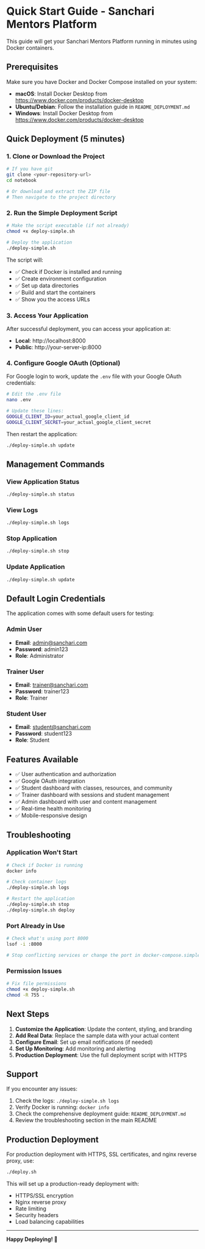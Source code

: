 # Quick Start Guide - Sanchari Mentors Platform

This guide will get your Sanchari Mentors Platform running in minutes using Docker containers.

## Prerequisites

Make sure you have Docker and Docker Compose installed on your system:

- **macOS**: Install Docker Desktop from https://www.docker.com/products/docker-desktop
- **Ubuntu/Debian**: Follow the installation guide in `README_DEPLOYMENT.md`
- **Windows**: Install Docker Desktop from https://www.docker.com/products/docker-desktop

## Quick Deployment (5 minutes)

### 1. Clone or Download the Project

```bash
# If you have git
git clone <your-repository-url>
cd notebook

# Or download and extract the ZIP file
# Then navigate to the project directory
```

### 2. Run the Simple Deployment Script

```bash
# Make the script executable (if not already)
chmod +x deploy-simple.sh

# Deploy the application
./deploy-simple.sh
```

The script will:
- ✅ Check if Docker is installed and running
- ✅ Create environment configuration
- ✅ Set up data directories
- ✅ Build and start the containers
- ✅ Show you the access URLs

### 3. Access Your Application

After successful deployment, you can access your application at:

- **Local**: http://localhost:8000
- **Public**: http://your-server-ip:8000

### 4. Configure Google OAuth (Optional)

For Google login to work, update the `.env` file with your Google OAuth credentials:

```bash
# Edit the .env file
nano .env

# Update these lines:
GOOGLE_CLIENT_ID=your_actual_google_client_id
GOOGLE_CLIENT_SECRET=your_actual_google_client_secret
```

Then restart the application:

```bash
./deploy-simple.sh update
```

## Management Commands

### View Application Status
```bash
./deploy-simple.sh status
```

### View Logs
```bash
./deploy-simple.sh logs
```

### Stop Application
```bash
./deploy-simple.sh stop
```

### Update Application
```bash
./deploy-simple.sh update
```

## Default Login Credentials

The application comes with some default users for testing:

### Admin User
- **Email**: admin@sanchari.com
- **Password**: admin123
- **Role**: Administrator

### Trainer User
- **Email**: trainer@sanchari.com
- **Password**: trainer123
- **Role**: Trainer

### Student User
- **Email**: student@sanchari.com
- **Password**: student123
- **Role**: Student

## Features Available

- ✅ User authentication and authorization
- ✅ Google OAuth integration
- ✅ Student dashboard with classes, resources, and community
- ✅ Trainer dashboard with sessions and student management
- ✅ Admin dashboard with user and content management
- ✅ Real-time health monitoring
- ✅ Mobile-responsive design

## Troubleshooting

### Application Won't Start
```bash
# Check if Docker is running
docker info

# Check container logs
./deploy-simple.sh logs

# Restart the application
./deploy-simple.sh stop
./deploy-simple.sh deploy
```

### Port Already in Use
```bash
# Check what's using port 8000
lsof -i :8000

# Stop conflicting services or change the port in docker-compose.simple.yml
```

### Permission Issues
```bash
# Fix file permissions
chmod +x deploy-simple.sh
chmod -R 755 .
```

## Next Steps

1. **Customize the Application**: Update the content, styling, and branding
2. **Add Real Data**: Replace the sample data with your actual content
3. **Configure Email**: Set up email notifications (if needed)
4. **Set Up Monitoring**: Add monitoring and alerting
5. **Production Deployment**: Use the full deployment script with HTTPS

## Support

If you encounter any issues:

1. Check the logs: `./deploy-simple.sh logs`
2. Verify Docker is running: `docker info`
3. Check the comprehensive deployment guide: `README_DEPLOYMENT.md`
4. Review the troubleshooting section in the main README

## Production Deployment

For production deployment with HTTPS, SSL certificates, and nginx reverse proxy, use:

```bash
./deploy.sh
```

This will set up a production-ready deployment with:
- HTTPS/SSL encryption
- Nginx reverse proxy
- Rate limiting
- Security headers
- Load balancing capabilities

---

**Happy Deploying! 🚀** 